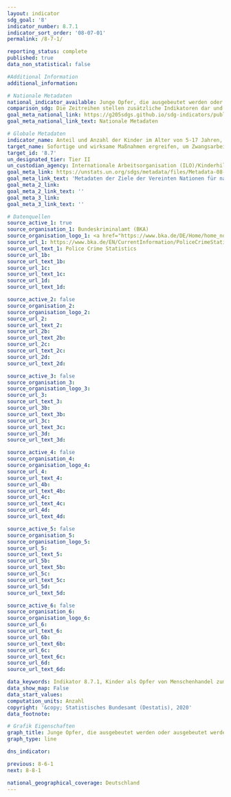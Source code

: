 ```yaml
---
layout: indicator
sdg_goal: '8'
indicator_number: 8.7.1
indicator_sort_order: '08-07-01'
permalink: /8-7-1/

reporting_status: complete
published: true
data_non_statistical: false

#Additional Information
additional_information: 

# Nationale Metadaten
national_indicator_available: Junge Opfer, die ausgebeutet werden oder ausgebeutet werden sollen
comparison_sdg: Die Zeitreihen stellen zusätzliche Indikatoren dar und entsprechen nicht der internationalen Metadatenbeschreibung
goal_meta_national_link: https://g205sdgs.github.io/sdg-indicators/public/MetaDe/8.7.1.pdf
goal_meta_national_link_text: Nationale Metadaten

# Globale Metadaten
indicator_name: Anteil und Anzahl der Kinder im Alter von 5-17 Jahren, die Kinderarbeit verrichten, nach Geschlecht und Alter
target_name: Sofortige und wirksame Maßnahmen ergreifen, um Zwangsarbeit abzuschaffen, moderne Sklaverei und Menschenhandel zu beenden und das Verbot und die Beseitigung der schlimmsten Formen der Kinderarbeit, einschließlich der Einziehung und des Einsatzes von Kindersoldaten, sicherstellen und bis 2025 jeder Form von Kinderarbeit ein Ende setzen
target_id: '8.7'
un_designated_tier: Tier II
un_custodian_agency: Internationale Arbeitsorganisation (ILO)/Kinderhilfswerk der Vereinten Nationen (UNICEF)
goal_meta_link: https://unstats.un.org/sdgs/metadata/files/Metadata-08-07-01.pdf
goal_meta_link_text: 'Metadaten der Ziele der Vereinten Nationen für nachhaltige Entwicklung'
goal_meta_2_link: 
goal_meta_2_link_text: ''
goal_meta_3_link: 
goal_meta_3_link_text: ''

# Datenquellen
source_active_1: true
source_organisation_1: Bundeskriminalamt (BKA)
source_organisation_logo_1: <a href="https://www.bka.de/DE/Home/home_node.html;jsessionid=080F94561A7C38E2777BF7B3E8EBD07C.live0612"><img src="https://g205sdgs.github.io/sdg-indicators/public/logos/bka.png" alt="Logo bka" /></a>
source_url_1: https://www.bka.de/EN/CurrentInformation/PoliceCrimeStatistics/2016/pcs2016.html?nn=39580
source_url_text_1: Police Crime Statistics
source_url_1b: 
source_url_text_1b: 
source_url_1c: 
source_url_text_1c: 
source_url_1d: 
source_url_text_1d: 

source_active_2: false
source_organisation_2: 
source_organisation_logo_2: 
source_url_2: 
source_url_text_2: 
source_url_2b: 
source_url_text_2b: 
source_url_2c: 
source_url_text_2c: 
source_url_2d: 
source_url_text_2d: 

source_active_3: false
source_organisation_3: 
source_organisation_logo_3: 
source_url_3: 
source_url_text_3: 
source_url_3b: 
source_url_text_3b: 
source_url_3c: 
source_url_text_3c: 
source_url_3d: 
source_url_text_3d: 

source_active_4: false
source_organisation_4: 
source_organisation_logo_4: 
source_url_4: 
source_url_text_4: 
source_url_4b: 
source_url_text_4b: 
source_url_4c: 
source_url_text_4c: 
source_url_4d: 
source_url_text_4d: 

source_active_5: false
source_organisation_5: 
source_organisation_logo_5: 
source_url_5: 
source_url_text_5: 
source_url_5b: 
source_url_text_5b: 
source_url_5c: 
source_url_text_5c: 
source_url_5d: 
source_url_text_5d: 

source_active_6: false
source_organisation_6: 
source_organisation_logo_6: 
source_url_6: 
source_url_text_6: 
source_url_6b: 
source_url_text_6b: 
source_url_6c: 
source_url_text_6c: 
source_url_6d: 
source_url_text_6d: 

data_keywords: Indikator 8.7.1, Kinder als Opfer von Menschenhandel zum Zweck der Ausbeutung der Arbeitskraft, Internationale Arbeitsorganisation (ILO), Kinderhilfswerk der Vereinten Nationen (UNICEF), Bundeskriminalamt (BKA)
data_show_map: False
data_start_values: 
computation_units: Anzahl
copyright: '&copy; Statistisches Bundesamt (Destatis), 2020'
data_footnote: 

# Grafik Eigenschaften
graph_title: Junge Opfer, die ausgebeutet werden oder ausgebeutet werden sollen
graph_type: line

dns_indicator: 

previous: 8-6-1
next: 8-8-1

national_geographical_coverage: Deutschland
---
```


